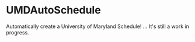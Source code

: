 # UMDAutoSchedule
Automatically create a University of Maryland Schedule! ... It's still a work in progress.
